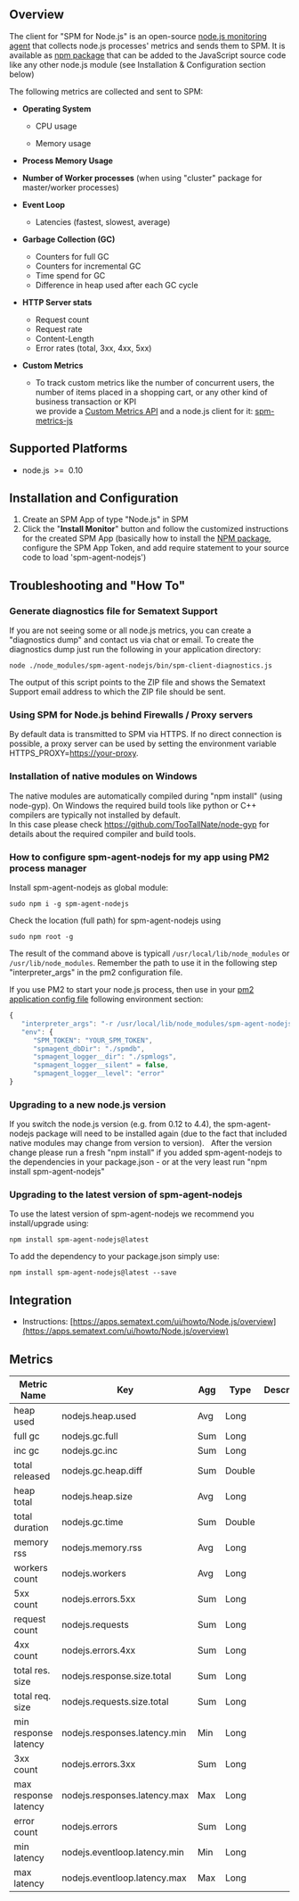 ## Overview

The client for "SPM for Node.js" is an open-source [node.js monitoring agent](https://github.com/sematext/spm-agent-nodejs) that collects
node.js processes' metrics and sends them to SPM. It is available
as [npm](https://www.npmjs.com/package/spm-agent-nodejs)[ package](https://www.npmjs.com/package/spm-agent-nodejs)
that can be added to the JavaScript source code like any other node.js
module (see Installation & Configuration section below)

The following metrics are collected and sent to SPM:

  - **Operating System**
    
      - CPU usage 
    
      - Memory usage

  - **Process Memory Usage**

  - **Number of Worker processes** (when using "cluster" package for
    master/worker processes)

  - **Event Loop**
    
      - Latencies (fastest, slowest, average)

  - **Garbage Collection (GC)**
    
      - Counters for full GC
      - Counters for incremental GC
      - Time spend for GC
      - Difference in heap used after each GC cycle

  - **HTTP Server stats**
    
      - Request count
      - Request rate
      - Content-Length
      - Error rates (total, 3xx, 4xx, 5xx)

  - **Custom Metrics**
    
      - To track custom metrics like the number of concurrent users, the
        number of items placed in a shopping cart, or any other kind of
        business transaction or KPI   
        we provide a [Custom Metrics API](custom-metrics)
        and a node.js client for it:
        [spm-metrics-js](https://www.npmjs.com/package/spm-metrics-js) 

## Supported Platforms

  - node.js  \>=  0.10  
      

## Installation and Configuration

1.  Create an SPM App of type "Node.js" in SPM 
2.  Click the "**Install Monitor**" button and follow the customized
    instructions for the created SPM App (basically how to install the
    [NPM package](https://www.npmjs.com/package/spm-agent-nodejs),
    configure the SPM App Token, and add require statement to your
    source code to load 'spm-agent-nodejs')

## Troubleshooting and "How To"

### Generate diagnostics file for Sematext Support

If you are not seeing some or all node.js metrics, you can create a
"diagnostics dump" and contact us via chat or email. To create the
diagnostics dump just run the following in your application directory:

    node ./node_modules/spm-agent-nodejs/bin/spm-client-diagnostics.js 

The output of this script points to the ZIP file and shows the Sematext
Support email address to which the ZIP file should be sent. 

### Using SPM for Node.js behind Firewalls / Proxy servers   

By default data is transmitted to SPM via HTTPS. If no direct connection
is possible, a proxy server can be used by setting the environment
variable HTTPS\_PROXY=<https://your-proxy>.

### Installation of native modules on Windows

The native modules are automatically compiled during "npm install"
(using node-gyp). On Windows the required build tools like python or C++
compilers are typically not installed by default.  
In this case please check <https://github.com/TooTallNate/node-gyp> for
details about the required compiler and build tools.

### How to configure spm-agent-nodejs for my app using PM2 process manager

Install spm-agent-nodejs as global module: 

```
sudo npm i -g spm-agent-nodejs
```

Check the location (full path) for spm-agent-nodejs using 

```
sudo npm root -g
```

The result of the command above is typicall `/usr/local/lib/node_modules` or `/usr/lib/node_modules`. 
Remember the path to use it in the following step "interpreter_args" in the pm2 configuration file. 

If you use PM2 to start your node.js process, then use in your [pm2 application config file](http://pm2.keymetrics.io/docs/usage/application-declaration/#application-declaration-file) following environment section: 

```js
{ 
   "interpreter_args": "-r /usr/local/lib/node_modules/spm-agent-nodejs"
   "env": { 
      "SPM_TOKEN": "YOUR_SPM_TOKEN",
      "spmagent_dbDir": "./spmdb",
      "spmagent_logger__dir": "./spmlogs",
      "spmagent_logger__silent" = false,
      "spmagent_logger__level": "error"
}
```


### Upgrading to a new node.js version

If you switch the node.js version (e.g. from 0.12 to 4.4), the
spm-agent-nodejs package will need to be installed again (due to the
fact that included native modules may change from version to version).
  After the version change please run a fresh "npm install" if you
added spm-agent-nodejs to the dependencies in your package.json - or at
the very least run "npm install spm-agent-nodejs" 

### Upgrading to the latest version of spm-agent-nodejs

To use the latest version of spm-agent-nodejs we recommend you
install/upgrade using:

    npm install spm-agent-nodejs@latest

To add the dependency to your package.json simply use:

    npm install spm-agent-nodejs@latest --save

## Integration

- Instructions: [https://apps.sematext.com/ui/howto/Node.js/overview](https://apps.sematext.com/ui/howto/Node.js/overview)

## Metrics

Metric Name | Key | Agg | Type | Description
--- | --- | --- | --- | ---
heap used | nodejs.heap.used | Avg | Long | 
full gc | nodejs.gc.full | Sum | Long | 
inc gc | nodejs.gc.inc | Sum | Long | 
total released | nodejs.gc.heap.diff | Sum | Double | 
heap total | nodejs.heap.size | Avg | Long | 
total duration | nodejs.gc.time | Sum | Double | 
memory rss | nodejs.memory.rss | Avg | Long | 
workers count | nodejs.workers | Avg | Long | 
5xx count | nodejs.errors.5xx | Sum | Long | 
request count | nodejs.requests | Sum | Long | 
4xx count | nodejs.errors.4xx | Sum | Long | 
total res. size | nodejs.response.size.total | Sum | Long | 
total req. size | nodejs.requests.size.total | Sum | Long | 
min response latency | nodejs.responses.latency.min | Min | Long | 
3xx count | nodejs.errors.3xx | Sum | Long | 
max response latency | nodejs.responses.latency.max | Max | Long | 
error count | nodejs.errors | Sum | Long | 
min latency | nodejs.eventloop.latency.min | Min | Long | 
max latency | nodejs.eventloop.latency.max | Max | Long | 